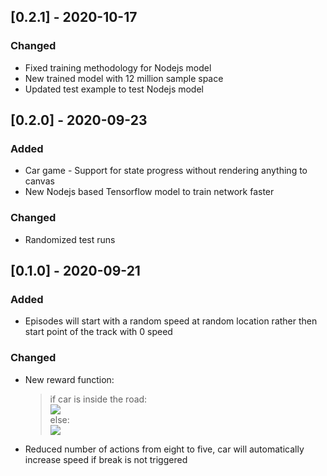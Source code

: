 ## [0.2.1] - 2020-10-17

### Changed
- Fixed training methodology for Nodejs model
- New trained model with 12 million sample space
- Updated test example to test Nodejs model

## [0.2.0] - 2020-09-23

### Added
- Car game - Support for state progress without rendering anything to canvas
- New Nodejs based Tensorflow model to train network faster

### Changed
- Randomized test runs

## [0.1.0] - 2020-09-21

### Added
- Episodes will start with a random speed at random location rather then start point of the track with 0 speed

### Changed
- New reward function:
    <br/>
    >    if car is inside the road:
    ><br/>
    >        <img src="https://latex.codecogs.com/svg.latex?reward=100-(90*\left|position_{normalized}\right|)-(100*(1-speed_{normalized}))" />
    ><br/>
    >    else:
    ><br/>
    >        <img src="https://latex.codecogs.com/svg.latex?reward=-10+(-40*(\left|position_{normalized}\right|-1))-(100*(1-speed_{normalized}))" />

- Reduced number of actions from eight to five, car will automatically increase speed if break is not triggered
